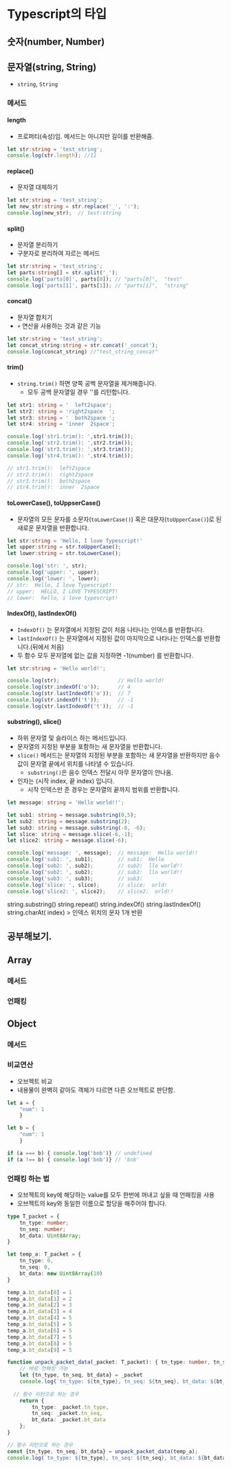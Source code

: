 # Typescript의 타입

## 숫자(number, Number)

## 문자열(string, String)

- `string`, `String`

### 메서드

#### length
- 프로퍼티(속성)임. 메서드는 아니지만 길이를 반환해줌.
```ts
let str:string = 'test_string';
console.log(str.length); //11
```


#### replace()
- 문자열 대체하기

```ts
let str:string = 'test_string';
let new_str:string = str.replace('_', ':');
console.log(new_str);  // test:string
```

#### split()
- 문자열 분리하기
- 구분자로 분리하여 자르는 메서드

```ts
let str:string = 'test_string';
let parts:string[] = str.split('_');
console.log('parts[0]', parts[0]); // "parts[0]",  "test" 
console.log('parts[1]', parts[1]); // "parts[1]",  "string"
```

#### concat()
- 문자열 합치기
- `+` 연산을 사용하는 것과 같은 기능
```ts
let str:string = 'test_string';
let concat_string:string = str.concat('_concat');
console.log(concat_string) //"test_string_concat" 
```

#### trim()
- `string.trim()` 하면 양쪽 공백 문자열을 제거해줍니다.
    - 모두 공백 문자열일 경우 ''를 리턴합니다.

```ts
let str1: string = '  left2space';
let str2: string = 'right2space  ';
let str3: string = '  both2space ';
let str4: string = 'inner  2space';

console.log('str1.trim(): ',str1.trim());
console.log('str2.trim(): ',str2.trim());
console.log('str3.trim(): ',str3.trim());
console.log('str4.trim(): ',str4.trim());

// str1.trim():  left2space
// str2.trim():  right2space
// str3.trim():  both2space
// str4.trim():  inner  2space
```

#### toLowerCase(), toUppserCase()
- 문자열의 모든 문자를 소문자(`toLowerCase()`) 혹은 대문자(`toUpperCase()`)로 된 새로운 문자열을 반환합니다.

```ts
let str:string = 'Hello, I love Typescript!'
let upper:string = str.toUpperCase();
let lower:string = str.toLowerCase();

console.log('str: ', str);
console.log('upper: ', upper);
console.log('lower: ', lower);
// str:  Hello, I love Typescript!
// upper:  HELLO, I LOVE TYPESCRIPT!
// lower:  hello, i love typescript!
```

#### IndexOf(), lastIndexOf()

- `IndexOf()` 는 문자열에서 지정된 값이 처음 나타나는 인덱스를 반환합니다.
- `lastIndexOf()` 는 문자열에서 지정된 값이 마지막으로 나타나는 인덱스를 반환합니다.(뒤에서 처음)
- 두 함수 모두 문자열에 없는 값을 지정하면 -1(number) 를 반환합니다.

```ts
let str:string = 'Hello world!';

console.log(str);                   // Hello world!
console.log(str.indexOf('o'));      // 4
console.log(str.lastIndexOf('o'));  // 7
console.log(str.indexOf('t'));      // -1
console.log(str.lastIndexOf('t'));  // -1    
```

#### substring(), slice()
- 하위 문자열 및 슬라이스 하는 메서드입니다.
- 문자열의 지정된 부분을 포함하는 새 문자열을 반환합니다.
- `slice()` 메서드는 문자열의 지정된 부분을 포함하는 새 문자열을 반환하지만 음수 값이 문자열 끝에서 위치를 나타낼 수 있습니다.
    - `substring()`은 음수 인덱스 전달시 아무 문자열이 안나옴.
- 인자는 (시작 index, 끝 index) 입니다.
    - 시작 인덱스만 준 경우는 문자열의 끝까지 범위를 반환합니다.

```ts
let message: string = 'Hello world!!';

let sub1: string = message.substring(0,5);
let sub2: string = message.substring(2);
let sub3: string = message.substring(-8, -6);
let slice: string = message.slice(-6,-1);
let slice2: string = message.slice(-6);

console.log('message: ', message);  // message:  Hello world!!
console.log('sub1: ', sub1);        // sub1:  Hello
console.log('sub2: ', sub2);        // sub2:  llo world!!
console.log('sub2: ', sub2);        // sub2:  llo world!!
console.log('sub3: ', sub3);        // sub3:
console.log('slice: ', slice);      // slice:  orld!
console.log('slice2: ', slice2);    // slice2:  orld!!
```

string.substring()
string.repeat()
string.indexOf()
string.lastIndexOf()
string.charAt( index) > 인덱스 위치의 문자 1개 반환

공부해보기.
- 


## Array

### 메서드

### 언패킹



## Object

### 메서드

### 비교연산

- 오브젝트 비교
- 내용물이 완벽히 같아도 객체가 다르면 다른 오브젝트로 판단함.
```ts
let a = {
    "num": 1 
    }

let b = {
    "num": 1 
    }

if (a === b) { console.log('bnb')} // undefined
if (a !== b) { console.log('bnb')} // 'bnb'
```


### 언패킹 하는 법

- 오브젝트의 key에 해당하는 value를 모두 한번에 꺼내고 싶을 때 언패킹을 사용
- 오브젝트의 key와 동일한 이름으로 할당을 해주어야 합니다.

``` ts
type T_packet = {
    tn_type: number;
    tn_seq: number;
    bt_data: Uint8Array;
}

let temp_a: T_packet = {
    tn_type: 0,
    tn_seq: 0,
    bt_data: new Uint8Array(10)
}

temp_a.bt_data[0] = 1
temp_a.bt_data[1] = 2
temp_a.bt_data[2] = 3
temp_a.bt_data[3] = 4
temp_a.bt_data[4] = 5
temp_a.bt_data[5] = 5
temp_a.bt_data[6] = 5
temp_a.bt_data[7] = 5
temp_a.bt_data[8] = 5
temp_a.bt_data[9] = 5

function unpack_packet_data(_packet: T_packet): { tn_type: number, tn_seq: number, bt_data: Uint8Array } {
    // 바로 언패킹 가능
    let {tn_type, tn_seq, bt_data} = _packet 
    console.log(`tn_type: ${tn_type}, tn_seq: ${tn_seq}, bt_data: ${bt_data}`) 
  
  // 함수 리턴으로 하는 경우
    return {
        tn_type: _packet.tn_type,
        tn_seq: _packet.tn_seq,
        bt_data: _packet.bt_data
    };
}

// 함수 리턴으로 하는 경우
const {tn_type, tn_seq, bt_data} = unpack_packet_data(temp_a); 
console.log(`tn_type: ${tn_type}, tn_seq: ${tn_seq}, bt_data: ${bt_data}`)
```


